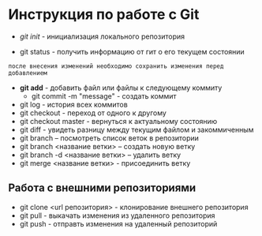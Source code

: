 # Инструкция по работе с Git

- *git init* - инициализация локального репозитория

- git status - получить информацию от гит о его текущем состоянии

`` после внесения изменений необходимо сохранить изменения перед добавлением ``

- **git add** - добавить файл или файлы к следующему коммиту
  - git commit -m "message" - создать коммит
- git log - история всех коммитов
- git checkout - переход от одного к другому
- git checkout master - вернуться к актуальному состоянию
- git diff - увидеть разницу между текущим файлом и закоммиченным
- git branch – посмотреть список веток в репозитории
- git branch <название ветки> – создать новую ветку
- git branch -d <название ветки> – удалить ветку
- git merge <название ветки> - присоединить ветку

## Работа с внешними репозиториями 
- git clone <url репозитория> - клонирование внешнего репозитория
- git pull - выкачать изменения из удаленного репозитория
- git push - отправть изменения на удаленный репозиторий
